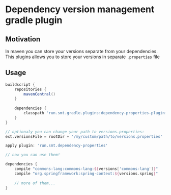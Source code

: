 # Dependency version management gradle plugin

## Motivation

In maven you can store your versions separate from your dependencies.
This plugins allows you to store your versions in separate `.properties` file

## Usage

```groovy
buildscript {
    repositories {
        mavenCentral()
    }
    
    dependencies {
        classpath 'run.smt.gradle.plugins:dependency-properties-plugin:1.0.0'
    }
}

// optionaly you can change your path to versions.properties:
ext.versionsFile = rootDir + '/my/custom/path/to/versions.properties'

apply plugin: 'run.smt.dependency-properties'

// now you can use them!

dependencies {
    compile "commons-lang:commons-lang:${versions['commons-lang']}"
    compile "org.springframework:spring-context:${versions.spring}"
    
    // more of them...
}
```